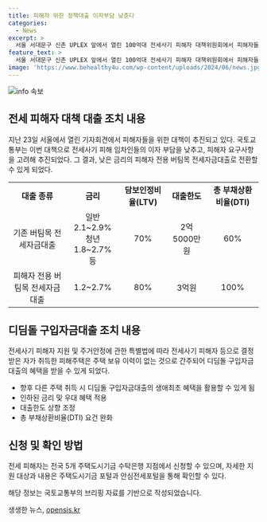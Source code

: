 ```yaml
---
title: 피해자 위한 정책대출 이자부담 낮춘다
categories:
  - News
excerpt: >
  서울 서대문구 신촌 UPLEX 앞에서 열린 100억대 전세사기 피해자 대책위원회에서 피해자들의 눈물 속에 국토부의 새로운 정책이 발표되었다. 이에 따라 전세사기 피해자들은 낮은 이자 부담으로 피해를 줄일 수 있게 되었다. 버팀목 전세자금대출을 이용 중인 피해 임차인도 전세 피해자 전용 대출로 전환 가능하며, 디딤돌 구입자금대출의 혜택도 확대됐다. 이로써 피해자들은 더 많은 지원을 받게 되었고, 이에 따른 자세한 내용은 주택도시기금 포털과 안심전세포털을 통해 확인할 수 있다.
feature_text: >
  서울 서대문구 신촌 UPLEX 앞에서 열린 100억대 전세사기 피해자 대책위원회에서 피해자들의 눈물 속에 국토부의 새로운 정책이 발표되었다. 이에 따라 전세사기 피해자들은 낮은 이자 부담으로 피해를 줄일 수 있게 되었다. 버팀목 전세자금대출을 이용 중인 피해 임차인도 전세 피해자 전용 대출로 전환 가능하며, 디딤돌 구입자금대출의 혜택도 확대됐다. 이로써 피해자들은 더 많은 지원을 받게 되었고, 이에 따른 자세한 내용은 주택도시기금 포털과 안심전세포털을 통해 확인할 수 있다.
image: 'https://www.behealthy4u.com/wp-content/uploads/2024/06/news.jpg'
---
```


<p><img src="https://www.behealthy4u.com/wp-content/uploads/2024/06/news.jpg" alt="info 속보" /></p>

<h2 data-ke-size="size26">전세 피해자 대책 대출 조치 내용</h2>

<p data-ke-size="size16">지난 23일 서울에서 열린 기자회견에서 피해자들을 위한 대책이 추진되고 있다. 국토교통부는 이번 대책으로 전세사기 피해 임차인들의 이자 부담을 낮추고, 피해자 요구사항을 고려해 추진되었다. 그 결과, 낮은 금리의 피해자 전용 버팀목 전세자금대출로 전환할 수 있게 되었다.</p>

<table>
  <tr>
    <td style="text-align: center; height: 17px;"><b>대출 종류</b></td>
    <td style="text-align: center; height: 17px;"><b>금리</b></td>
    <td style="text-align: center; height: 17px;"><b>담보인정비율(LTV)</b></td>
    <td style="text-align: center; height: 17px;"><b>대출한도</b></td>
    <td style="text-align: center; height: 17px;"><b>총 부채상환비율(DTI)</b></td>
  </tr>
  <tr>
    <td style="text-align: center; height: 17px;">기존 버팀목 전세자금대출</td>
    <td style="text-align: center; height: 17px;">일반 2.1~2.9%<br>청년 1.8~2.7%<br>등</td>
    <td style="text-align: center; height: 17px;">70%</td>
    <td style="text-align: center; height: 17px;">2억5000만원</td>
    <td style="text-align: center; height: 17px;">60%</td>
  </tr>
  <tr>
    <td style="text-align: center; height: 17px;">피해자 전용 버팀목 전세자금대출</td>
    <td style="text-align: center; height: 17px;">1.2~2.7%</td>
    <td style="text-align: center; height: 17px;">80%</td>
    <td style="text-align: center; height: 17px;">3억원</td>
    <td style="text-align: center; height: 17px;">100%</td>
  </tr>
</table>

<h2 data-ke-size="size26">디딤돌 구입자금대출 조치 내용</h2>

<p data-ke-size="size16">전세사기 피해자 지원 및 주거안정에 관한 특별법에 따라 전세사기 피해자 등으로 결정받은 자가 취득한 피해주택은 주택 보유 이력이 없는 것으로 간주되어 디딤돌 구입자금대출의 혜택을 받을 수 있게 되었다.</p>

<ul>
  <li>향후 다른 주택 취득 시 디딤돌 구입자금대출의 생애최초 혜택을 활용할 수 있게 됨</li>
  <li>인하된 금리 및 우대 혜택 적용</li>
  <li>대출한도 상향 조정</li>
  <li>총 부채상환비율(DTI) 요건 완화</li>
</ul>

<h2 data-ke-size="size26">신청 및 확인 방법</h2>

<p data-ke-size="size16">전세 피해자는 전국 5개 주택도시기금 수탁은행 지점에서 신청할 수 있으며, 자세한 지원 대상과 내용은 주택도시기금 포털과 안심전세포털을 통해 확인할 수 있다.</p>

<p data-ke-size="size16">해당 정보는 국토교통부의 브리핑 자료를 기반으로 작성되었습니다.</p>
생생한 뉴스, <a href="https://opensis.kr" rel="dofollow">opensis.kr</a>


